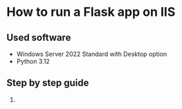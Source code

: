 # How to run a Flask app on IIS

## Used software

* Windows Server 2022 Standard with Desktop option
* Python 3.12

## Step by step guide

1. 

